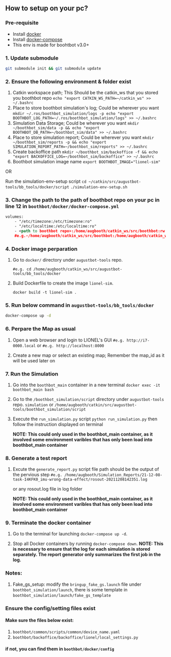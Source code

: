 ## How to setup on your pc?
### Pre-requisite
* Install [docker](https://docs.docker.com/get-docker/)
* Install [docker-compose](https://docs.docker.com/compose/install/)
* This env is made for boohtbot v3.0+

### 1. Update submodule
```bash
git submodule init && git submodule update
```
### 2. Ensure the following environment & folder **exist**
1. Catkin workspace path; This Should be the catkin_ws that you stored you boothbot repo
    `echo "export CATKIN_WS_PATH=~/catkin_ws" >> ~/.bashrc`
2. Place to store boothbot simulation's log; Could be wherever you want
    `mkdir ~/.ros/boothbot_simulation/logs -p echo "export BOOTHBOT_LOG_PATH=~/.ros/boothbot_simulation/logs" >> ~/.bashrc`
3. Simulation Data Storage; Could be wherever you want
    `mkdir ~/boothbot_sim/data -p && echo "export BOOTHBOT_DB_PATH=~/boothbot_sim/data" >> ~/.bashrc`
4. Place to store simulation report; Could be wherever you want
    `mkdir ~/boothbot_sim/reports -p && echo "export SIMULATION_REPORT_PATH=~/boothbot_sim/reports" >> ~/.bashrc`
5. Create backoffice path
    `mkdir ~/boothbot_sim/backoffice -f && echo "export BACKOFFICE_LOG=~/boothbot_sim/backoffice" >> ~/.bashrc`
6. Boothbot simulation image name
    `export BOOTHBOT_IMAGE="lionel-sim"`

OR

Run the simulation-env-setup script
   `cd ~/catkin/src/augustbot-tools/bb_tools/docker/script`
   `./simulation-env-setup.sh`

### 3. Change the path to the path of boothbot repo on your pc in line 12 in `boothbot/docker/docker-compose.yml`
```xml
volumes:
    - "/etc/timezone:/etc/timezone:ro"
    - "/etc/localtime:/etc/localtime:ro"
    - <path to boothbot repo>:/home/augbooth/catkin_ws/src/boothbot:rw
    #e.g.-/home/augbooth/catkin_ws/src/boothbot:/home/augbooth/catkin_ws/src/boothbot:rw
```

### 4. Docker image perparation
1. Go to `docker/` directory under `augustbot-tools` repo.

    `#e.g. cd /home/augbooth/catkin_ws/src/augustbot-tools/bb_tools/docker`

2. Build Dockerfile to create the image `lionel-sim`.

   `docker build -t lionel-sim .`

### 5. Run below command in `augustbot-tools/bb_tools/docker`
```bash
docker-compose up -d
```

### 6. Perpare the Map as usual
1. Open a web browser and login to LIONEL's GUI
    `#e.g. http://i7-0000.local`
    or
    `#e.g. http://localhost:8000`

2. Create a new map or select an existing map; Remember the map_id as it will be used later on


### 7. Run the Simulation
1. Go into the `boothbot_main` container in a new terminal
    `docker exec -it boothbot_main bash`

2. Go to the `/boothbot_simulation/script` directory under `augustbot-tools` repo.
    `simulation`
    or
    `/home/augbooth/catkin/src/augustbot-tools/boothbot_simulation/script`

3. Execute the `run_simulation.py` script
    `python run_simulation.py`
    then follow the instruction displayed on terminal

    **NOTE: This could only used in the boothbot_main container, as it involved some environment varibles that has only been load into boothbot_main container**
### 8. Generate a test report
1. Excute the `generate_report.py` script
    file path should be the output of the pervious step
    `#e.g. /home/augbooth/Simulation_Reports/21-12-08-task-I4KFK0_imu-wrong-data-effect/rosout-20211208142351.log`

    or any rosout.log file in log folder

    **NOTE: This could only used in the boothbot_main container, as it involved some environment varibles that has only been load into boothbot_main container**
### 9. Terminate the docker container
1. Go to the terminal for launching `docker-compose up -d`.

2. Stop all Docker containers by running `docker-compose down`.
    **NOTE: This is necessary to ensure that the log for each simulation is stored separately. The report generator only summarizes the first job in the log.**


### Notes:
1. Fake_gs_setup:
    modify the `bringup_fake_gs.launch` file under `boothbot_simulation/launch`,
    there is some template in `boothbot_simulation/launch/fake_gs_template`


### Ensure the config/setting files **exist**
#### Make sure the files below **exist**:
1. `boothbot/common/scripts/common/device_name.yaml`
2. `boothbot/backoffice/backoffice/lionel/local_settings.py`
#### if not, you can find them in `boothbot/docker/config`
